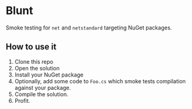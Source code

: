 # Blunt

Smoke testing for `net` and `netstandard` targeting NuGet packages.

## How to use it

1. Clone this repo
1. Open the solution
1. Install your NuGet package
1. Optionally, add some code to `Foo.cs` which smoke tests compilation against your package.
1. Compile the solution.
1. Profit.
